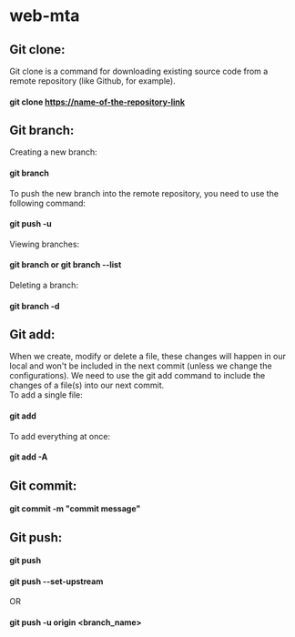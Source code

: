 # web-mta
## Git clone: 
Git clone is a command for downloading existing source code from a remote repository (like Github, for example). <br />
####  git clone <https://name-of-the-repository-link>
## Git branch: 
Creating a new branch: <br />
  #### git branch <branch-name> <br />
 To push the new branch into the remote repository, you need to use the following command: <br />
  #### git push -u <remote> <branch-name> <br />
 Viewing branches: <br />
  #### git branch or git branch --list <br />
 Deleting a branch: <br />
  #### git branch -d <branch-name> <br />
## Git add:
  When we create, modify or delete a file, these changes will happen in our local and won't be included in the next commit (unless we change the configurations).
  We need to use the git add command to include the changes of a file(s) into our next commit. <br /> 
 To add a single file: <br />
  #### git add <file> <br />
 To add everything at once: <br />
  #### git add -A <br />
## Git commit: <br />
  #### git commit -m "commit message" <br />
## Git push: <br />
  #### git push <remote> <branch-name> <br />
  #### git push --set-upstream <remote> <name-of-your-branch> <br />
 OR <br />
  #### git push -u origin <branch_name>
  
